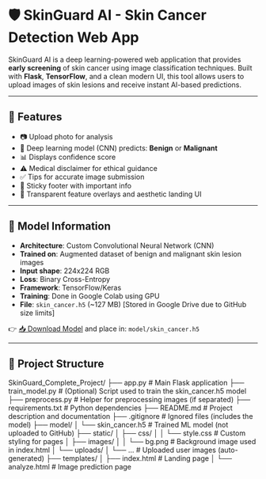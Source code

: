 # 🛡️ SkinGuard AI - Skin Cancer Detection Web App

SkinGuard AI is a deep learning-powered web application that provides **early screening** of skin cancer using image classification techniques. Built with **Flask**, **TensorFlow**, and a clean modern UI, this tool allows users to upload images of skin lesions and receive instant AI-based predictions.

---

## 🚀 Features

- 📷 Upload photo for analysis
- 🤖 Deep learning model (CNN) predicts: **Benign** or **Malignant**
- 📊 Displays confidence score
- ⚠️ Medical disclaimer for ethical guidance
- ✅ Tips for accurate image submission
- 📎 Sticky footer with important info
- 🎨 Transparent feature overlays and aesthetic landing UI

---

## 🧠 Model Information

- **Architecture**: Custom Convolutional Neural Network (CNN)
- **Trained on**: Augmented dataset of benign and malignant skin lesion images
- **Input shape**: 224x224 RGB
- **Loss**: Binary Cross-Entropy  
- **Framework**: TensorFlow/Keras  
- **Training**: Done in Google Colab using GPU  
- **File**: `skin_cancer.h5` (~127 MB) [Stored in Google Drive due to GitHub size limits]

👉 [📥 Download Model](https://your-google-drive-link.com) and place in: `model/skin_cancer.h5`

---

## 📁 Project Structure
SkinGuard_Complete_Project/
├── app.py # Main Flask application
├── train_model.py # (Optional) Script used to train the skin_cancer.h5 model
├── preprocess.py # Helper for preprocessing images (if separated)
├── requirements.txt # Python dependencies
├── README.md # Project description and documentation
├── .gitignore # Ignored files (includes the model)
├── model/
│ └── skin_cancer.h5 # Trained ML model (not uploaded to GitHub)
├── static/
│ ├── css/
│ │ └── style.css # Custom styling for pages
│ ├── images/
│ │ └── bg.png # Background image used in index.html
│ └── uploads/
│ └── ... # Uploaded user images (auto-generated)
├── templates/
│ ├── index.html # Landing page
│ └── analyze.html # Image prediction page
